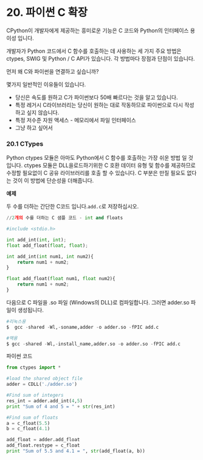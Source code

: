 # 20. 파이썬 C 확장

CPython이  개발자에게 제공하는 흥미로운 기능은 C 코드와 Python의 인터페이스 용이성 입니다.

개발자가 Python 코드에서 C 함수를 호출하는 데 사용하는 세 가지 주요 방법은  ctypes, SWIG 및 Python / C API가 있습니다. 각 방법마다 장점과 단점이 있습니다.

먼저 왜 C와 파이썬을 연결하고 싶습니까?

몇가지 일반적인 이유들이 있습니다.

* 당신은 속도를 원하고 C가 파이썬보다 50배 빠르다는 것을 알고 있습니다.
* 특정 레거시 C라이브러리는 당신이 원하는 대로 작동하므로 파이썬으로 다시 작성하고 싶지 않습니다.
* 특정 저수준 자원 액세스 - 메모리에서 파일 인터페이스
* 그냥 하고 싶어서

### 20.1 CTypes

Python ctypes 모듈은 아마도 Python에서 C 함수를 호출하는 가장 쉬운 방법 일 것입니다. ctypes 모듈은 DLL을로드하기위한 C 호환 데이터 유형 및 함수를 제공하므로 수정할 필요없이 C 공유 라이브러리를 호출 할 수 있습니다. C 부분은 만질 필요도 없다는 것이 이 방법에 단순성을 더해줍니다.

**예제**

두 수를 더하는 간단한 C코드 입니다.`add.c`로 저장하십시오.

```python
//2개의 수를 더하는 C 샘플 코드 - int and floats

#include <stdio.h>

int add_int(int, int);
float add_float(float, float);

int add_int(int num1, int num2){
    return num1 + num2;
}

float add_float(float num1, float num2){
    return num1 + num2;
}
```

다음으로 C 파일을 .so 파일 \(Windows의 DLL\)로 컴파일합니다. 그러면 adder.so 파일이 생성됩니다.

```python
#리눅스용
$  gcc -shared -Wl,-soname,adder -o adder.so -fPIC add.c

#맥용
$ gcc -shared -Wl,-install_name,adder.so -o adder.so -fPIC add.c
```

파이썬 코드

```python
from ctypes import *

#load the shared object file
adder = CDLL('./adder.so')

#Find sum of integers
res_int = adder.add_int(4,5)
print "Sum of 4 and 5 = " + str(res_int)

#Find sum of floats
a = c_float(5.5)
b = c_float(4.1)

add_float = adder.add_float
add_float.restype = c_float
print "Sum of 5.5 and 4.1 = ", str(add_float(a, b))
```



